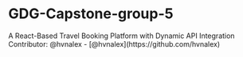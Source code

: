 # GDG-Capstone-group-5
A React-Based Travel Booking Platform with Dynamic API Integration
C o n t r i b u t o r :   @ h v n a l e x  
 -   [ @ h v n a l e x ] ( h t t p s : / / g i t h u b . c o m / h v n a l e x )  
 